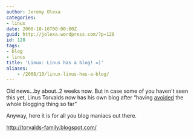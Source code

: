 ```yaml
---
author: Jeremy Olexa
categories:
- linux
date: 2008-10-16T00:00:00Z
guid: http://jolexa.wordpress.com/?p=128
id: 128
tags:
- blog
- linus
title: 'Linux: Linus has a blog! =)'
aliases:
    - /2008/10/linux-linus-has-a-blog/
---
```


Old news&#8230;by about..2 weeks now. But in case some of you haven't seen this yet, Linus Torvalds now has his own blog after &#8220;having [avoided][1] the whole blogging thing so far&#8221;

Anyway, here it is for all you blog maniacs out there.

<http://torvalds-family.blogspot.com/>

 [1]: http://torvalds-family.blogspot.com/2008/10/first-post.html